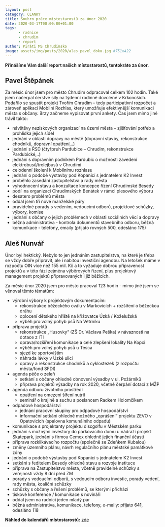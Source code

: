 ```yaml
---
layout: post
category: CLANKY
title: Souhrn práce místostarostů za únor 2020
date: 2020-03-17T00:00:00+01:00
tags: 
      - radnice
      - chrudim
      - report
author: Piráti MS Chrudimsko
image: assets/img/posts/2020/ales_pavel_doku.jpg #751x422
---
```

**Přinášíme Vám další report našich místostarostů, tentokráte za únor.**

Pavel Štěpánek
--------------
Za měsíc únor jsem pro město Chrudim odpracoval celkem 102 hodin. Také jsem načerpal čerstvé síly na týdenní rodinné dovolené v Krkonoších. Podařilo se spustit projekt Tvořím Chrudim – tedy participativní rozpočet a zároveň aplikaci Mobilní Rozhlas, který umožňuje efektivnější komunikaci města s občany. Brzy začneme vypisovat první ankety. Čas jsem mimo jiné trávil takto:

* návštěvy neziskových organizací na území města – zjišťování potřeb a prohlídka jejich sídel
* jednání v oblasti dopravy na městě (dopravní stavby, rekonstrukce chodníků, dopravní opatření,..)
* jednání s ŘSD (čtyřpruh Pardubice – Chrudim, rekonstrukce Pardubické,..)
* jednání s dopravním podnikem Pardubic o možnosti zavedení elektrobusů/trolejbusů v Chrudimi
* celodenní školení k Mobilnímu rozhlasu
* jednání o podobě výstavby pod Kopanicí s jednatelem K2 Invest
* proběhlo zasedání zastupitelstva a rady města
* vyhodnocení stavu a konzultace koncepce řízení Chrudimské Besedy
* podíl na organizaci Chrudimských Benátek v rámci plesového výboru
* desatero problémů města
* oddal jsem tři nové manželské páry
* pravidelné porady s vedením, vedoucími odborů, projektové schůzky, výbory, komise
* jednání s občany o jejich problémech v oblasti sociálních věcí a dopravy
* běžná administrativa - kontrola dokumentů stavebního odboru, běžná komunikace - telefony, emaily (přijato rovných 500, odesláno 175)

Aleš Nunvář
-----------
Únor byl hektický. Nebylo to jen jednáním zastupitelstva, na které je třeba se vždy dobře připravit, ale i nabitou investiční agendou. Na letošek máme v rozpočtu OIN více než 155 mil. Kč a to vyžaduje dobrou připravenost projektů a v této fázi zejména výběrových řízení, plus projektový management projektů připravovaných i již běžících.

Za měsíc únor 2020 jsem pro město pracoval 123 hodin - mimo jiné jsem se věnoval těmto tématům:

* výrobní výbory k projektovým dokumentacím: 
  + rekonstrukce běžeckého oválu v Markovicích + rozšíření o běžeckou dráhu
  + oplocení dětského hřiště na křižovatce Úzká / Koželužská
  + výběh pro volný pohyb psů Na Větrníku
* příprava projektů
  + rekonstrukce „Husovky“ (ZŠ Dr. Václava Peška) v návaznosti na dotace z ITI
  + oprava/rozšíření komunikace a celé zlepšení lokality Na Kopci
  + výběh pro volný pohyb psů u Tesca
  + sjezd ke sportovištím
  + náhrada lávky v Úzké ulici
  + opravy a rekonstrukce chodníků a cyklostezek (z rozpočtu města/fond SFDI)
* agenda péče o zeleň
  + setkání s občany ohledně obnovení výsadby v ul. Požárníků
  + příprava projektů výsadby na rok 2020, včetně čerpání dotací z MŽP
* agenda odboru životního prostředí 
  + opatření na omezení šíření nutrií
  + seminář o krajině a suchu s poslancem Radkem Holomčíkem
* odpadové hospodářství
  + jednání pracovní skupiny pro odpadové hospodářství
  + informační setkání ohledně možného „oprášení“ projektu ZEVO v Opatovicích (spalovna komunálního odpadu)
* komunikace s projektanty projektu discgolfu v Městském parku
* jednání s možnými investory do parkovacího domu u nádraží projekt Skatepark, jednání s firmou Cemex ohledně jejich finanční účasti
* příprava rozklikávacího rozpočtu (společně se Zdeňkem Kubalou)
* změny územního plánu, návrh regulačního plánu městské památkové zóny
* jednání o podobě výstavby pod Kopanicí s jednatelem K2 Invest 
* setkání s ředitelem Besedy ohledně stavu a rozvoje instituce
* příprava na Zastupitelstvo města, včetně pravidelné schůzky s veřejností vždy 8 dní před ZM
* porady s vedoucími odborů, s vedoucím odboru investic, porady vedení, rady města, koaliční schůzky
* schůzky s občany a řešení problémů, se kterými přichází
* tiskové konference / komunikace s novináři
* oddal jsem na radnici jeden mladý pár
* běžná administrativa, komunikace, telefony, e-maily: přijato 641, odesláno 118

**Náhled do kalendářů místostarostů:** [zde](https://www.chrudim.eu/verejne-kalendare-starosty-a-mistostarostu/d-1677/p1=1112)
